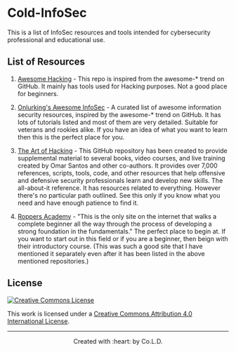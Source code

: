 # Cold-InfoSec

This is a list of InfoSec resources and tools intended for cybersecurity professional and educational use.

## List of Resources
1. [Awesome Hacking](https://github.com/carpedm20/awesome-hacking) - This repo is inspired from the awesome-* trend on GitHub. It mainly has tools used for Hacking purposes. Not a good place for beginners.

2. [Onlurking's Awesome InfoSec](https://github.com/onlurking/awesome-infosec) - A curated list of awesome information security resources, inspired by the awesome-* trend on GitHub. It has lots of tutorials listed and most of them are very detailed. Suitable for veterans and rookies alike. If you have an idea of what you want to learn then this is the perfect place for you.

3. [The Art of Hacking](https://github.com/The-Art-of-Hacking/h4cker) - This GitHub repository has been created to provide supplemental material to several books, video courses, and live training created by Omar Santos and other co-authors. It provides over 7,000 references, scripts, tools, code, and other resources that help offensive and defensive security professionals learn and develop new skills. The all-about-it reference. It has resources related to everything. However there's no particular path outlined. See this only if you know what you need and have enough patience to find it.

4. [Roppers Academy](https://www.hoppersroppers.org/) - "This is the only site on the internet that walks a complete beginner all the way through the process of developing a strong foundation in the fundamentals." The perfect place to begin at. If you want to start out in this field or if you are a beginner, then beign with their introductory course. 
(This was such a good site that I have mentioned it separately even after it has been listed in the above mentioned repositories.)


## License

[![Creative Commons License](http://i.creativecommons.org/l/by/4.0/88x31.png)](http://creativecommons.org/licenses/by/4.0/)

This work is licensed under a [Creative Commons Attribution 4.0 International License](http://creativecommons.org/licenses/by/4.0/).

<hr>
<p align="center"> Created with :heart: by Co.L.D. </p>
